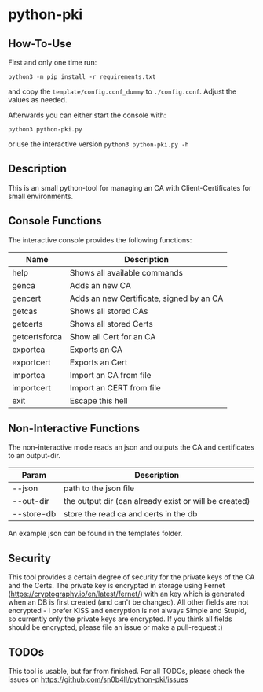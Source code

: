# python-pki
## How-To-Use
First and only one time run:

`python3 -m pip install -r requirements.txt`

and copy the `template/config.conf_dummy` to `./config.conf`. Adjust the values as needed.

Afterwards you can either start the console with:

`python3 python-pki.py`

or use the interactive version
`python3 python-pki.py -h`

## Description
This is an small python-tool for managing an CA with Client-Certificates for small environments.

## Console Functions
The interactive console provides the following functions:

Name | Description
--- | ---
help | Shows all available commands
genca | Adds an new CA
gencert | Adds an new Certificate, signed by an CA
getcas | Shows all stored CAs
getcerts | Shows all stored Certs
getcertsforca | Show all Cert for an CA
exportca | Exports an CA
exportcert | Exports an Cert
importca | Import an CA from file
importcert | Import an CERT from file
exit | Escape this hell

## Non-Interactive Functions
The non-interactive mode reads an json and outputs the CA and certificates to an output-dir.

Param | Description
--- | ---
--json | path to the json file
--out-dir | the output dir (can already exist or will be created)
--store-db | store the read ca and certs in the db

An example json can be found in the templates folder.

## Security
This tool provides a certain degree of security for the private keys of the CA and the Certs. The private key is encrypted in storage using Fernet (https://cryptography.io/en/latest/fernet/) with an key which is generated when an DB is first created (and can't be changed). All other fields are not encrypted - I prefer KISS and encryption is not always Simple and Stupid, so currently only the private keys are encrypted. If you think all fields should be encrypted, please file an issue or make a pull-request :)

## TODOs
This tool is usable, but far from finished. For all TODOs, please check the issues on https://github.com/sn0b4ll/python-pki/issues
